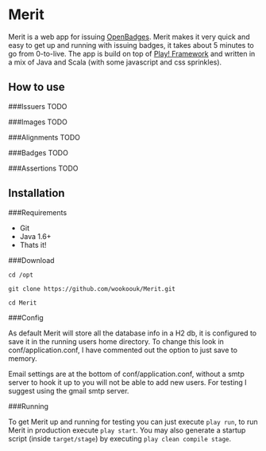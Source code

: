 Merit
============

Merit is a web app for issuing [OpenBadges](http://openbadges.org/). Merit makes it very quick and easy to get up and running with issuing badges, it takes about 5 minutes to go from 0-to-live. The app is build on top of [Play! Framework](http://www.playframework.com/) and written in a mix of Java and Scala (with some javascript and css sprinkles).


How to use
----------

###Issuers
TODO

###Images
TODO

###Alignments
TODO

###Badges
TODO

###Assertions
TODO

Installation
------------

###Requirements

* Git
* Java 1.6+
* Thats it!

###Download

`cd /opt`

`git clone https://github.com/wookoouk/Merit.git`

`cd Merit`

###Config

As default Merit will store all the database info in a H2 db, it is configured to save it in the running users home directory.
To change this look in conf/application.conf, I have commented out the option to just save to memory.


Email settings are at the bottom of conf/application.conf, without a smtp server to hook it up to you will not be able to add new users.
For testing I suggest using the gmail smtp server.

###Running

To get Merit up and running for testing you can just execute `play run`, to run Merit in production execute `play start`. You may also generate a startup script (inside `target/stage`) by executing `play clean compile stage`.
